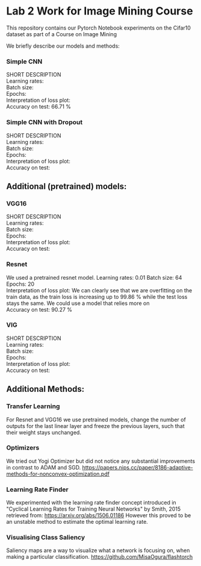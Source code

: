 # Lab 2 Work for Image Mining Course 

This repository contains our Pytorch Notebook experiments on the Cifar10 dataset as part of a Course on Image Mining 

We briefly describe our models and methods: 
### Simple CNN
SHORT DESCRIPTION  
Learning rates:  
Batch size:  
Epochs:  
Interpretation of loss plot:  
Accuracy on test: 66.71 %  
### Simple CNN with Dropout
SHORT DESCRIPTION  
Learning rates:  
Batch size:  
Epochs:  
Interpretation of loss plot:   
Accuracy on test:  
## Additional (pretrained) models:
### VGG16 
SHORT DESCRIPTION  
Learning rates:  
Batch size:  
Epochs:  
Interpretation of loss plot:   
Accuracy on test:  
### Resnet
We used a pretrained resnet model. 
Learning rates: 0.01 
Batch size: 64 
Epochs: 20   
Interpretation of loss plot: We can clearly see that we are overfitting on the train data, as the train loss is increasing up to 99.86 % while the test loss stays the same. We could use a model that relies more on    
Accuracy on test: 90.27 %
### VIG 
SHORT DESCRIPTION  
Learning rates:  
Batch size:  
Epochs:  
Interpretation of loss plot:   
Accuracy on test:  
## Additional Methods: 
### Transfer Learning 
For Resnet and VGG16 we use pretrained models, change the number of outputs for the last linear layer and freeze the previous layers, such that their weight stays unchanged. 
### Optimizers 
We tried out Yogi Optimizer but did not notice any substantial improvements in contrast to ADAM and SGD. 
https://papers.nips.cc/paper/8186-adaptive-methods-for-nonconvex-optimization.pdf
### Learning Rate Finder 
We experimented with the learning rate finder concept introduced in "Cyclical Learning Rates for Training Neural Networks" by Smith, 2015 retrieved from: https://arxiv.org/abs/1506.01186 
However this proved to be an unstable method to estimate the optimal learning rate. 
### Visualising Class Saliency 
Saliency maps are a way to visualize what a network is focusing on, when making a particular classification.
https://github.com/MisaOgura/flashtorch

